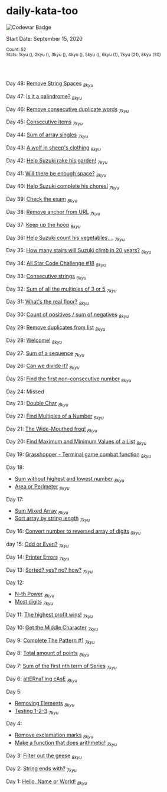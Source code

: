 # daily-kata-too

![Codewar Badge](https://www.codewars.com/users/tinuola/badges/large)<br>

Start Date: September 15, 2020<br>

<sub>Count: 52</sub><br>
<sub>Stats: 1kyu (), 2kyu (), 3kyu (), 4kyu (), 5kyu (), 6kyu (1), 7kyu (21), 8kyu (30)</sub>

<br><br>

Day 48: [Remove String Spaces](https://www.codewars.com/kata/57eae20f5500ad98e50002c5) <sub>_8kyu_</sub>

Day 47: [Is it a palindrome?](https://www.codewars.com/kata/57a1fd2ce298a731b20006a4/) <sub>_8kyu_</sub>

Day 46: [Remove consecutive duplicate words](https://www.codewars.com/kata/5b39e91ee7a2c103300018b3) <sub>_7kyu_</sub>

Day 45: [Consecutive items](https://www.codewars.com/kata/5f6d533e1475f30001e47514/) <sub>_7kyu_</sub>

Day 44: [Sum of array singles](https://www.codewars.com/kata/59f11118a5e129e591000134/) <sub>_7kyu_</sub>

Day 43: [A wolf in sheep's clothing](https://www.codewars.com/kata/5c8bfa44b9d1192e1ebd3d15/) <sub>_8kyu_</sub>

Day 42: [Help Suzuki rake his garden!]() <sub>_7kyu_</sub>

Day 41: [Will there be enough space?](https://www.codewars.com/kata/5875b200d520904a04000003/) <sub>_8kyu_</sub>

Day 40: [Help Suzuki complete his chores!](https://www.codewars.com/kata/584dc1b7766c2bb158000226/) <sub>_7kyu_</sub>

Day 39: [Check the  exam](https://www.codewars.com/kata/5a3dd29055519e23ec000074/) <sub>_8kyu_</sub>

Day 38: [Remove anchor from URL](https://www.codewars.com/kata/51f2b4448cadf20ed0000386/) <sub>_7kyu_</sub>

Day 37: [Keep up the hoop](https://www.codewars.com/kata/55cb632c1a5d7b3ad0000145/) <sub>_8kyu_</sub>

Day 36: [Help Suzuki count his vegetables....](https://www.codewars.com/kata/56ff1667cc08cacf4b00171b/) <sub>_7kyu_</sub>

Day 35: [How many stairs will Suzuki climb in 20 years?](https://www.codewars.com/kata/56fc55cd1f5a93d68a001d4e/) <sub>_8kyu_</sub>

Day 34: [All Star Code Challenge #18](https://www.codewars.com/kata/5865918c6b569962950002a1/) <sub>_8kyu_</sub>

Day 33: [Consecutive strings](https://www.codewars.com/kata/56a5d994ac971f1ac500003e/) <sub>_6kyu_</sub>

Day 32: [Sum of all the multiples of 3 or 5](https://www.codewars.com/kata/57f36495c0bb25ecf50000e7/) <sub>_7kyu_</sub>

Day 31: [What's the real floor?](https://www.codewars.com/kata/574b3b1599d8f897470018f6/) <sub>_8kyu_</sub>

Day 30: [Count of positives / sum of negatives](https://www.codewars.com/kata/576bb71bbbcf0951d5000044) <sub>_8kyu_</sub>

Day 29: [Remove duplicates from list](https://www.codewars.com/kata/57a5b0dfcf1fa526bb000118/) <sub>_8kyu_</sub>

Day 28: [Welcome!](https://www.codewars.com/kata/577ff15ad648a14b780000e7) <sub>_8kyu_</sub>

Day 27: [Sum of a sequence](https://www.codewars.com/kata/586f6741c66d18c22800010a/) <sub>_7kyu_</sub> 

Day 26: [Can we divide it?](https://www.codewars.com/kata/5a2b703dc5e2845c0900005a) <sub>_8kyu_</sub>

Day 25: [Find the first non-consecutive number](https://www.codewars.com/kata/58f8a3a27a5c28d92e000144/) <sub>_8kyu_</sub>

Day 24: Missed

Day 23: [Double Char](https://www.codewars.com/kata/56b1f01c247c01db92000076/) <sub>_8kyu_</sub>

Day 22: [Find Multiples of a Number](https://www.codewars.com/kata/58ca658cc0d6401f2700045f/) <sub>_8kyu_</sub>

Day 21: [The Wide-Mouthed frog!](https://www.codewars.com/kata/57ec8bd8f670e9a47a000f89/) <sub>_8kyu_</sub>

Day 20: [Find Maximum and Minimum Values of a List](https://www.codewars.com/kata/577a98a6ae28071780000989/) <sub>_8kyu_</sub>

Day 19: [Grasshopper - Terminal game combat function](https://www.codewars.com/kata/586c1cf4b98de0399300001d/) <sub>_8kyu_</sub>

Day 18:
+ [Sum without highest and lowest number](https://www.codewars.com/kata/576b93db1129fcf2200001e6) <sub>_8kyu_</sub>
+ [Area or Perimeter](https://www.codewars.com/kata/5ab6538b379d20ad880000ab/) <sub>_8kyu_</sub>

Day 17: 
+ [Sum Mixed Array](https://www.codewars.com/kata/57eaeb9578748ff92a000009) <sub>_8kyu_</sub>
+ [Sort array by string length](https://www.codewars.com/kata/57ea5b0b75ae11d1e800006c) <sub>_7kyu_</sub>

Day 16: [Convert number to reversed array of digits](https://www.codewars.com/kata/5583090cbe83f4fd8c000051/) <sub>_8kyu_</sub>

day 15: [Odd or Even?](https://www.codewars.com/kata/5949481f86420f59480000e7/) <sub>_7kyu_</sub> 

Day 14: [Printer Errors](https://www.codewars.com/kata/56541980fa08ab47a0000040/) <sub>_7kyu_</sub>

Day 13: [Sorted? yes? no? how?](https://www.codewars.com/kata/580a4734d6df748060000045/) <sub>_7kyu_</sub>

Day 12:
+ [N-th Power](https://www.codewars.com/kata/57d814e4950d8489720008db/) <sub>_8kyu_</sub>
+ [Most digits](https://www.codewars.com/kata/58daa7617332e59593000006) <sub>_7kyu_</sub>

Day 11: [The highest profit wins!](https://www.codewars.com/kata/559590633066759614000063/) <sub>_7kyu_</sub>

Day 10: [Get the Middle Character](https://www.codewars.com/kata/56747fd5cb988479af000028/) <sub>_7kyu_</sub>

Day 9: [Complete The Pattern #1](https://www.codewars.com/kata/5572f7c346eb58ae9c000047/) <sub>_7kyu_</sub>

Day 8: [Total amount of points](https://www.codewars.com/kata/5bb904724c47249b10000131/) <sub>_8kyu_</sub>

Day 7: [Sum of the first nth term of Series](https://www.codewars.com/kata/555eded1ad94b00403000071) <sub>_7kyu_</sub>

Day 6: [altERnaTIng cAsE](https://www.codewars.com/kata/56efc695740d30f963000557/) <sub>_8kyu_</sub>

Day 5:
+ [Removing Elements](https://www.codewars.com/kata/5769b3802ae6f8e4890009d2/) <sub>_8kyu_</sub>
+ [Testing 1-2-3](https://www.codewars.com/kata/54bf85e3d5b56c7a05000cf9/) <sub>_7kyu_</sub>

Day 4:
+ [Remove exclamation marks](https://www.codewars.com/kata/57a0885cbb9944e24c00008e/) <sub>_8kyu_</sub>
+ [Make a function that does arithmetic!](https://www.codewars.com/kata/583f158ea20cfcbeb400000a/) <sub>_7kyu_</sub>

Day 3: [Filter out the geese](https://www.codewars.com/kata/57ee4a67108d3fd9eb0000e7/) <sub>_8kyu_</sub>

Day 2: [String ends with?](https://www.codewars.com/kata/51f2d1cafc9c0f745c00037d/) <sub>_7kyu_</sub>

Day 1: [Hello, Name or World!](https://www.codewars.com/kata/57e3f79c9cb119374600046b) <sub>_8kyu_</sub>
